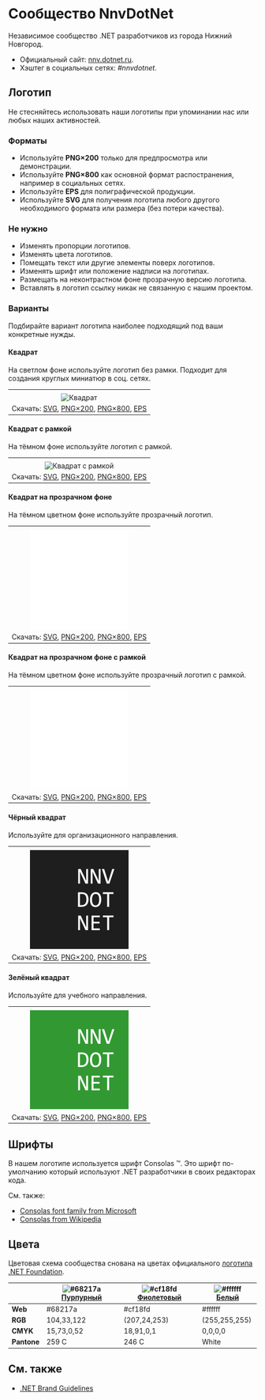 ﻿# Сообщество NnvDotNet

Независимое сообщество .NET разработчиков из города Нижний Новгород.

- Официальный сайт: [nnv.dotnet.ru](https://nnv.dotnet.ru/).
- Хэштег в социальных сетях: _#nnvdotnet_.

## Логотип

Не стесняйтесь использовать наши логотипы при упоминании нас или любых наших активностей.

### Форматы

- Используйте **PNG×200** только для предпросмотра или демонстрации.
- Используйте **PNG×800** как основной формат распостранения, например в социальных сетях.
- Используйте **EPS** для полиграфической продукции.
- Используйте **SVG** для получения логотипа любого другого необходимого формата или размера (без потери качества).

### Не нужно

- Изменять пропорции логотипов.
- Изменять цвета логотипов.
- Помещать текст или другие элементы поверх логотипов.
- Изменять шрифт или положение надписи на логотипах.
- Размещать на неконтрастном фоне прозрачную версию логотипа.
- Вставлять в логотип ссылку никак не связанную с нашим проектом.

### Варианты

Подбирайте вариант логотипа наиболее подходящий под ваши конкретные нужды.

#### Квадрат

На светлом фоне используйте логотип без рамки. Подходит для создания круглых миниатюр в соц. сетях.

|       |
| :---: |
|       |
| ![Квадрат](nnvdotnet-logo-squared-200.png) |
| Скачать: [SVG](https://raw.githubusercontent.com/DotNetRu/BrandBook/master/Logo/Nnv/nnvdotnet-logo-squared.svg), [PNG×200](https://raw.githubusercontent.com/DotNetRu/BrandBook/master/Logo/Nnv/nnvdotnet-logo-squared-200.png), [PNG×800](https://raw.githubusercontent.com/DotNetRu/BrandBook/master/Logo/Nnv/nnvdotnet-logo-squared-800.png), [EPS](https://raw.githubusercontent.com/DotNetRu/BrandBook/master/Logo/Nnv/nnvdotnet-logo-squared.eps) |

#### Квадрат с рамкой

На тёмном фоне используйте логотип с рамкой.

|       |
| :---: |
|       |
| ![Квадрат с рамкой](nnvdotnet-logo-squared-bordered-200.png) |
| Скачать: [SVG](https://raw.githubusercontent.com/DotNetRu/BrandBook/master/Logo/Nnv/nnvdotnet-logo-squared-bordered.svg), [PNG×200](https://raw.githubusercontent.com/DotNetRu/BrandBook/master/Logo/Nnv/nnvdotnet-logo-squared-bordered-200.png), [PNG×800](https://raw.githubusercontent.com/DotNetRu/BrandBook/master/Logo/Nnv/nnvdotnet-logo-squared-bordered-800.png), [EPS](https://raw.githubusercontent.com/DotNetRu/BrandBook/master/Logo/Nnv/nnvdotnet-logo-squared-bordered.eps) |

#### Квадрат на прозрачном фоне

На тёмном цветном фоне используйте прозрачный логотип.

|       |
| :---: |
|       |
| ![Квадрат на прозрачном фоне](nnvdotnet-logo-squared-white-200.png) |
| Скачать: [SVG](https://raw.githubusercontent.com/DotNetRu/BrandBook/master/Logo/Nnv/nnvdotnet-logo-squared-white.svg), [PNG×200](https://raw.githubusercontent.com/DotNetRu/BrandBook/master/Logo/Nnv/nnvdotnet-logo-squared-white-200.png), [PNG×800](https://raw.githubusercontent.com/DotNetRu/BrandBook/master/Logo/Nnv/nnvdotnet-logo-squared-white-800.png), [EPS](https://raw.githubusercontent.com/DotNetRu/BrandBook/master/Logo/Nnv/nnvdotnet-logo-squared-white.eps) |

#### Квадрат на прозрачном фоне с рамкой

На тёмном цветном фоне используйте прозрачный логотип с рамкой.

|       |
| :---: |
|       |
| ![Квадрат на прозрачном фоне с рамкой](nnvdotnet-logo-squared-white-bordered-200.png) |
| Скачать: [SVG](https://raw.githubusercontent.com/DotNetRu/BrandBook/master/Logo/Nnv/nnvdotnet-logo-squared-white-bordered.svg), [PNG×200](https://raw.githubusercontent.com/DotNetRu/BrandBook/master/Logo/Nnv/nnvdotnet-logo-squared-white-bordered-200.png), [PNG×800](https://raw.githubusercontent.com/DotNetRu/BrandBook/master/Logo/Nnv/nnvdotnet-logo-squared-white-bordered-800.png), [EPS](https://raw.githubusercontent.com/DotNetRu/BrandBook/master/Logo/Nnv/nnvdotnet-logo-squared-white-bordered.eps) |

#### Чёрный квадрат

Используйте для организационного направления.

|       |
| :---: |
|       |
| ![Чёрный квадрат](nnvdotnet-logo-squared-black-200.png) |
| Скачать: [SVG](https://raw.githubusercontent.com/DotNetRu/BrandBook/master/Logo/Nnv/nnvdotnet-logo-squared-black.svg), [PNG×200](https://raw.githubusercontent.com/DotNetRu/BrandBook/master/Logo/Nnv/nnvdotnet-logo-squared-black-200.png), [PNG×800](https://raw.githubusercontent.com/DotNetRu/BrandBook/master/Logo/Nnv/nnvdotnet-logo-squared-black-800.png), [EPS](https://raw.githubusercontent.com/DotNetRu/BrandBook/master/Logo/Nnv/nnvdotnet-logo-squared-black.eps) |

#### Зелёный квадрат

Используйте для учебного направления.

|       |
| :---: |
|       |
| ![Зелёный квадрат](nnvdotnet-logo-squared-green-200.png) |
| Скачать: [SVG](https://raw.githubusercontent.com/DotNetRu/BrandBook/master/Logo/Nnv/nnvdotnet-logo-squared-green.svg), [PNG×200](https://raw.githubusercontent.com/DotNetRu/BrandBook/master/Logo/Nnv/nnvdotnet-logo-squared-green-200.png), [PNG×800](https://raw.githubusercontent.com/DotNetRu/BrandBook/master/Logo/Nnv/nnvdotnet-logo-squared-green-800.png), [EPS](https://raw.githubusercontent.com/DotNetRu/BrandBook/master/Logo/Nnv/nnvdotnet-logo-squared-green.eps) |

## Шрифты

В нашем логотипе используется шрифт Consolas ™. Это шрифт по-умолчанию который используют .NET разработчики в своих редакторах кода.

См. также:

- [Consolas font family from Microsoft](https://docs.microsoft.com/en-us/typography/font-list/consolas)
- [Consolas from Wikipedia](https://en.wikipedia.org/wiki/Consolas)

## Цвета

Цветовая схема сообщества снована на цветах официального [логотипа .NET Foundation](https://github.com/dotnet/swag/tree/master/logo).

|             | ![#68217a](https://placehold.it/15/68217a/ffffff?text=+) [Пурпурный](https://www.color-hex.com/color/68217a) | ![#cf18fd](https://placehold.it/15/cf18fd/ffffff?text=+) [Фиолетовый](https://www.color-hex.com/color/cf18fd) | ![#ffffff](https://placehold.it/15/ffffff/ffffff?text=+) [Белый](https://www.color-hex.com/color/ffffff) |
| ----------- | ---------- | ------------ | ------------- |
| **Web**     | #68217a    | #cf18fd      | #ffffff       |
| **RGB**     | 104,33,122 | (207,24,253) | (255,255,255) |
| **CMYK**    | 15,73,0,52 | 18,91,0,1    | 0,0,0,0       |
| **Pantone** | 259 C      | 246 C        | White         |

## См. также

- [.NET Brand Guidelines](https://github.com/dotnet/brand)

